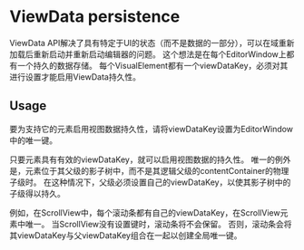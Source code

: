 # ViewData persistence
ViewData API解决了具有特定于UI的状态（而不是数据的一部分），可以在域重新加载后重新启动并重新启动编辑器的问题。
这个想法是在每个EditorWindow上都有一个持久的数据存储。
每个VisualElement都有一个viewDataKey，必须对其进行设置才能启用ViewData持久性。

## Usage
要为支持它的元素启用视图数据持久性，请将viewDataKey设置为EditorWindow中的唯一键。

只要元素具有有效的viewDataKey，就可以启用视图数据的持久性。
唯一的例外是，元素位于其父级的影子树中，而不是其逻辑父级的contentContainer的物理子级时。
在这种情况下，父级必须设置自己的viewDataKey，以使其影子树中的子级得以持久。

例如，在ScrollView中，每个滚动条都有自己的viewDataKey，在ScrollView元素中唯一。
当ScrollView没有设置键时，滚动条将不会保留。
否则，滚动条会将其viewDataKey与父viewDataKey组合在一起以创建全局唯一键。